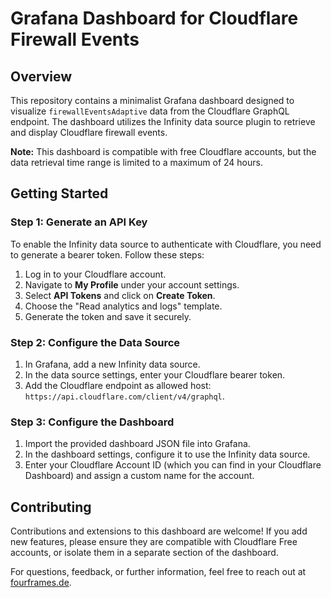 # Grafana Dashboard for Cloudflare Firewall Events

## Overview

This repository contains a minimalist Grafana dashboard designed to visualize `firewallEventsAdaptive` data from the Cloudflare GraphQL endpoint. The dashboard utilizes the Infinity data source plugin to retrieve and display Cloudflare firewall events.

**Note:** This dashboard is compatible with free Cloudflare accounts, but the data retrieval time range is limited to a maximum of 24 hours.

## Getting Started

### Step 1: Generate an API Key

To enable the Infinity data source to authenticate with Cloudflare, you need to generate a bearer token. Follow these steps:

1. Log in to your Cloudflare account.
2. Navigate to **My Profile** under your account settings.
3. Select **API Tokens** and click on **Create Token**.
4. Choose the "Read analytics and logs" template.
5. Generate the token and save it securely.

### Step 2: Configure the Data Source

1. In Grafana, add a new Infinity data source.
2. In the data source settings, enter your Cloudflare bearer token.
3. Add the Cloudflare endpoint as allowed host: `https://api.cloudflare.com/client/v4/graphql`.

### Step 3: Configure the Dashboard

1. Import the provided dashboard JSON file into Grafana.
2. In the dashboard settings, configure it to use the Infinity data source.
3. Enter your Cloudflare Account ID (which you can find in your Cloudflare Dashboard) and assign a custom name for the account.

## Contributing

Contributions and extensions to this dashboard are welcome! If you add new features, please ensure they are compatible with Cloudflare Free accounts, or isolate them in a separate section of the dashboard.

For questions, feedback, or further information, feel free to reach out at [fourframes.de](https://fourframes.de).
